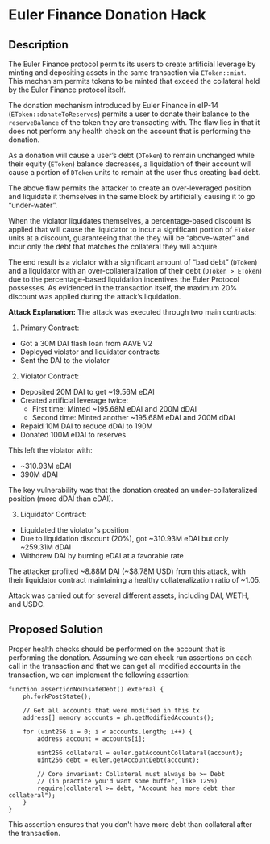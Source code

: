 # Euler Finance Donation Hack

## Description

The Euler Finance protocol permits its users to create artificial leverage by minting and depositing assets in the same transaction via `EToken::mint`. This mechanism permits tokens to be minted that exceed the collateral held by the Euler Finance protocol itself.

The donation mechanism introduced by Euler Finance in eIP-14 (`EToken::donateToReserves`) permits a user to donate their balance to the `reserveBalance` of the token they are transacting with. The flaw lies in that it does not perform any health check on the account that is performing the donation.

As a donation will cause a user’s debt (`DToken`) to remain unchanged while their equity (`EToken`) balance decreases, a liquidation of their account will cause a portion of `DToken` units to remain at the user thus creating bad debt.

The above flaw permits the attacker to create an over-leveraged position and liquidate it themselves in the same block by artificially causing it to go “under-water”.

When the violator liquidates themselves, a percentage-based discount is applied that will cause the liquidator to incur a significant portion of `EToken` units at a discount, guaranteeing that the they will be “above-water” and incur only the debt that matches the collateral they will acquire.

The end result is a violator with a significant amount of “bad debt” (`DToken`) and a liquidator with an over-collateralization of their debt (`DToken > EToken`) due to the percentage-based liquidation incentives the Euler Protocol possesses. As evidenced in the transaction itself, the maximum 20% discount was applied during the attack’s liquidation.

**Attack Explanation:**
The attack was executed through two main contracts:

1. Primary Contract:

- Got a 30M DAI flash loan from AAVE V2
- Deployed violator and liquidator contracts
- Sent the DAI to the violator

2. Violator Contract:

- Deposited 20M DAI to get ~19.56M eDAI
- Created artificial leverage twice:
  - First time: Minted ~195.68M eDAI and 200M dDAI
  - Second time: Minted another ~195.68M eDAI and 200M dDAI
- Repaid 10M DAI to reduce dDAI to 190M
- Donated 100M eDAI to reserves

This left the violator with:

- ~310.93M eDAI
- 390M dDAI

The key vulnerability was that the donation created an under-collateralized position (more dDAI than eDAI).

3. Liquidator Contract:

- Liquidated the violator's position
- Due to liquidation discount (20%), got ~310.93M eDAI but only ~259.31M dDAI
- Withdrew DAI by burning eDAI at a favorable rate

The attacker profited ~8.88M DAI (~$8.78M USD) from this attack, with their liquidator contract maintaining a healthy collateralization ratio of ~1.05.

Attack was carried out for several different assets, including DAI, WETH, and USDC.

## Proposed Solution

Proper health checks should be performed on the account that is performing the donation.
Assuming we can check run assertions on each call in the transaction and that we can get all modified accounts in the transaction, we can implement the following assertion:

```solidity
function assertionNoUnsafeDebt() external {
    ph.forkPostState();
    
    // Get all accounts that were modified in this tx
    address[] memory accounts = ph.getModifiedAccounts();
    
    for (uint256 i = 0; i < accounts.length; i++) {
        address account = accounts[i];
        
        uint256 collateral = euler.getAccountCollateral(account);
        uint256 debt = euler.getAccountDebt(account);
        
        // Core invariant: Collateral must always be >= Debt
        // (in practice you'd want some buffer, like 125%)
        require(collateral >= debt, "Account has more debt than collateral");
    }
}
```

This assertion ensures that you don't have more debt than collateral after the transaction.
